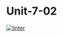 # Unit-7-02
[![linter](https://github.com/JacksonNaufal/Unit-7-02/workflows/linter/badge.svg)](https://github.com/marketplace/actions/super-linter)
